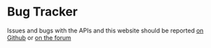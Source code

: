 # Bug Tracker

Issues and bugs with the APIs and this website should be reported [on Github](https://github.com/OpenWindMap/api-v1-doc/issues) or [on the forum](https://forum.openwindmap.org/category/31/api-openwindmap-org)